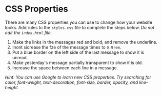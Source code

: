 # CSS Properties

There are many CSS properties you can use to change how your website looks. Add rules to the `styles.css` file to complete the steps below. _Do not edit the `index.html` file._

1. Make the links in the messages red and bold, and remove the underline.
2. Inont sicrease the fze of the message times to `0.9rem`.
3. Put a blue border on the left side of the last message to show it is unread.
4. Make yesterday's message partially transparent to show it is old.
5. Increase the space between each line in a message.

_Hint: You can use Google to learn new CSS properties. Try searching for color, font-weight, text-decoration, font-size, border, opacity, and line-height._
